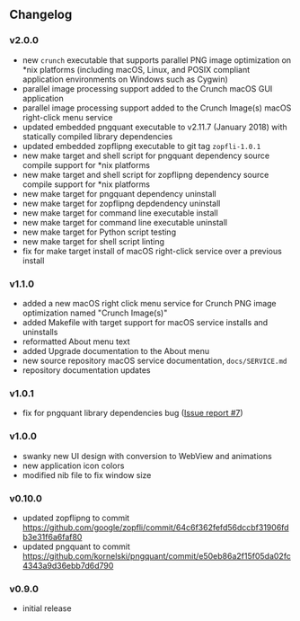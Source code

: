 ## Changelog

### v2.0.0

- new `crunch` executable that supports parallel PNG image optimization on *nix platforms (including macOS, Linux, and POSIX compliant application environments on Windows such as Cygwin)
- parallel image processing support added to the Crunch macOS GUI application
- parallel image processing support added to the Crunch Image(s) macOS right-click menu service
- updated embedded pngquant executable to v2.11.7 (January 2018) with statically compiled library dependencies
- updated embedded zopflipng executable to git tag `zopfli-1.0.1`
- new make target and shell script for pngquant dependency source compile support for *nix platforms
- new make target and shell script for zopflipng dependency source compile support for *nix platforms
- new make target for pngquant dependency uninstall
- new make target for zopflipng depdendency uninstall
- new make target for command line executable install
- new make target for command line executable uninstall
- new make target for Python script testing
- new make target for shell script linting
- fix for make target install of macOS right-click service over a previous install

### v1.1.0

- added a new macOS right click menu service for Crunch PNG image optimization named "Crunch Image(s)"
- added Makefile with target support for macOS service installs and uninstalls
- reformatted About menu text
- added Upgrade documentation to the About menu
- new source repository macOS service documentation, `docs/SERVICE.md`
- repository documentation updates

### v1.0.1

- fix for pngquant library dependencies bug ([Issue report #7](https://github.com/chrissimpkins/Crunch/issues/7))

### v1.0.0

- swanky new UI design with conversion to WebView and animations
- new application icon colors
- modified nib file to fix window size

### v0.10.0

- updated zopflipng to commit https://github.com/google/zopfli/commit/64c6f362fefd56dccbf31906fdb3e31f6a6faf80
- updated pngquant to commit https://github.com/kornelski/pngquant/commit/e50eb86a2f15f05da02fc4343a9d36ebb7d6d790

### v0.9.0

- initial release